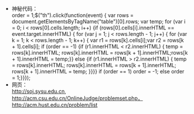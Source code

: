 - 神秘代码：  
order = 1;$("th").click(function(event) { var rows = document.getElementsByTagName("table")[0].rows; var temp; for (var i = 0; i < rows[0].cells.length; i++) {if (rows[0].cells[i].innerHTML == event.target.innerHTML) { for (var j = 1; j < rows.length - 1; j++) { for (var k = 1; k < rows.length - 1; k++) { var r1 = rows[k].cells[i];var r2 = rows[k + 1].cells[i]; if (order == -1) {if (r1.innerHTML < r2.innerHTML) { temp = rows[k].innerHTML; rows[k].innerHTML = rows[k + 1].innerHTML;rows[k + 1].innerHTML = temp;}} else {if (r1.innerHTML > r2.innerHTML) { temp = rows[k].innerHTML; rows[k].innerHTML = rows[k + 1].innerHTML; rows[k + 1].innerHTML = temp; }}}} if (order == 1) order = -1; else order = 1;}}});  
- 网页：  
http://soj.sysu.edu.cn, http://acm.csu.edu.cn/OnlineJudge/problemset.php，http://acm.hust.edu.cn/problem/list
